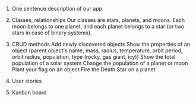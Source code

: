 1. One sentence description of our app

2. Classes, relationships
   Our classes are stars, planets, and moons. Each moon belongs to one planet, and each planet belongs to a star (or two stars in case of binary systems).

3. CRUD methods
   Add newly discovered objects
   Show the properties of an object (parent object's name, mass, radius, temperature, orbit period, orbit radius, population, type (rocky, gas giant, icy))
   Show the total population of a solar system
   Change the population of a planet or moon
   Plant your flag on an object
   Fire the Death Star on a planet

5. User stories

6. Kanban board
